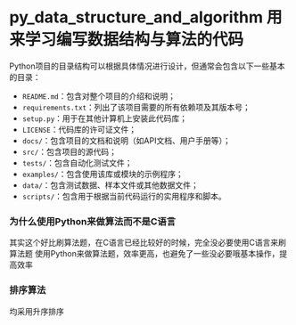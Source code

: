 # py_data_structure_and_algorithm 用来学习编写数据结构与算法的代码
Python项目的目录结构可以根据具体情况进行设计，但通常会包含以下一些基本的目录：

- `README.md`：包含对整个项目的介绍和说明；
- `requirements.txt`：列出了该项目需要的所有依赖项及其版本号；
- `setup.py`：用于在其他计算机上安装此代码库；
- `LICENSE`：代码库的许可证文件；
- `docs/`：包含项目的文档和说明（如API文档、用户手册等）；
- `src/`：包含项目的源代码；
- `tests/`：包含自动化测试文件；
- `examples/`：包含使用该库或模块的示例程序；
- `data/`：包含测试数据、样本文件或其他数据文件；
- `scripts/`：包含用于根据当前代码运行的实用程序和脚本。

### 为什么使用Python来做算法而不是C语言
其实这个好比刷算法题，在C语言已经比较好的时候，完全没必要使用C语言来刷算法题
使用Python来做算法题，效率更高，也避免了一些没必要哦基本操作，提高效率

### 排序算法
均采用升序排序